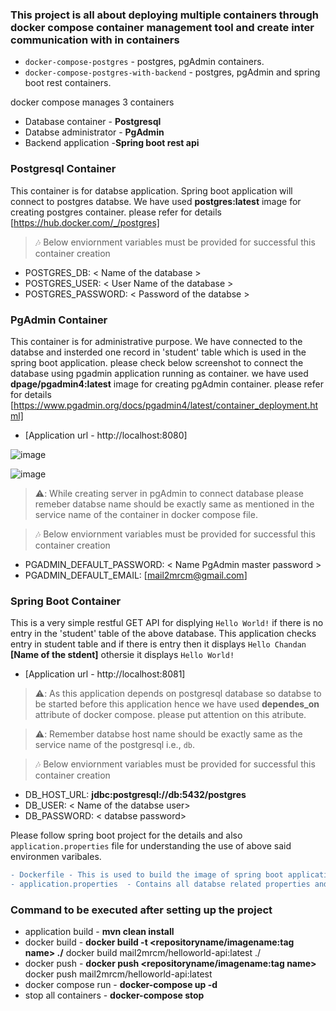 ### This project is all about deploying multiple containers through docker compose container management tool and create inter communication with in containers

+ `docker-compose-postgres` - postgres, pgAdmin containers.
+ `docker-compose-postgres-with-backend` - postgres, pgAdmin and spring boot rest containers.


docker compose manages 3 containers
- Database container - **Postgresql**
- Databse administrator - **PgAdmin**
- Backend application  -**Spring boot rest api**
###  Postgresql Container
This container is for databse application. Spring boot application will connect to postgres databse. We have used **postgres:latest** image for creating postgres container. please refer for details [https://hub.docker.com/_/postgres]

> :notes: Below enviornment variables must be provided for successful this container creation 
  + POSTGRES_DB: < Name of the database >
  + POSTGRES_USER: < User Name of the database > 
  + POSTGRES_PASSWORD: < Password of the databse >

###  PgAdmin Container
This container is for administrative purpose. We have connected to the databse and insterded one record in 'student' table which is used in the spring boot application. please check below screenshot to connect the database using pgadmin application running as container. we have used **dpage/pgadmin4:latest** image for creating pgAdmin container. please refer for details [https://www.pgadmin.org/docs/pgadmin4/latest/container_deployment.html]
+ [Application url - http://localhost:8080]
  
![image](https://github.com/mail2mrcm/docker/assets/118661926/ef3a3ffd-8b15-40e9-86df-4add4028b8a8)

![image](https://github.com/mail2mrcm/docker/assets/118661926/bc7e59e8-cdd1-48ab-8740-2e37d34c9575)

> ⚠️: While creating server in pgAdmin to connect database please remeber databse name should be exactly same as mentioned in the service name of the container in docker compose file.

> :notes: Below enviornment variables must be provided for successful this container creation 
  + PGADMIN_DEFAULT_PASSWORD: < Name PgAdmin master password >
  + PGADMIN_DEFAULT_EMAIL: [mail2mrcm@gmail.com]

###  Spring Boot Container
This is a very simple restful GET API for displying `Hello World!` if there is no entry in the 'student' table of the above database.  This application checks entry in student table and if there is entry then it displays `Hello Chandan` **[Name of the stdent]** othersie it displays `Hello World!`

+ [Application url - http://localhost:8081]
  
> ⚠️: As this application depends on postgresql database so databse to be started before this application hence we have used **dependes_on** attribute of docker compose. please put attention on this atribute.

> ⚠️: Remember databse host name should be exactly same as the service name of the postgresql i.e., `db`.

> :notes: Below enviornment variables must be provided for successful this container creation 
  + DB_HOST_URL: **jdbc:postgresql://db:5432/postgres**
  + DB_USER: < Name of the databse user>
  + DB_PASSWORD: < databse password>

Please follow spring boot project for the details and also ```application.properties``` file for understanding the use of above said  environmen varibales.
```diff
- Dockerfile - This is used to build the image of spring boot application.
- application.properties  - Contains all databse related properties and set corresponding enviornment variables which is provided in dcker compose file.
``` 
###  Command to be executed after setting up the project
+ application build - **mvn clean install**
+ docker build - **docker build -t <repositoryname/imagename:tag name> ./**
                   docker build mail2mrcm/helloworld-api:latest ./
+ docker push - **docker push <repositoryname/imagename:tag name>**
                  docker push mail2mrcm/helloworld-api:latest
+ docker compose run -  **docker-compose up -d**
+ stop all containers - **docker-compose stop**
